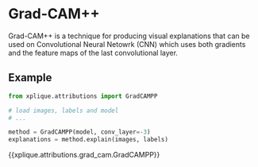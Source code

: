 # Grad-CAM++

Grad-CAM++ is a technique for producing visual explanations that can be used on Convolutional Neural
Netowrk (CNN) which uses both gradients and the feature maps of the last convolutional layer. 

## Example

```python
from xplique.attributions import GradCAMPP

# load images, labels and model
# ...

method = GradCAMPP(model, conv_layer=-3)
explanations = method.explain(images, labels)
```

{{xplique.attributions.grad_cam.GradCAMPP}}

[^1]: [Grad-CAM++: Improved Visual Explanations for Deep Convolutional Networks (2017).](https://arxiv.org/abs/1710.11063)